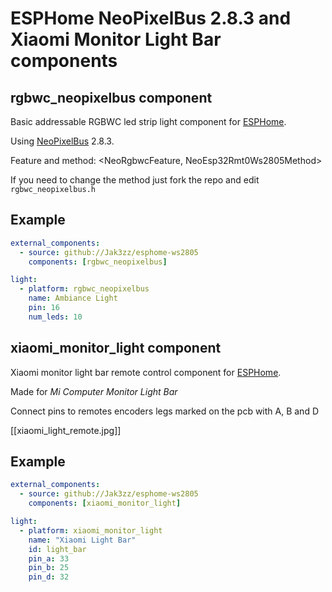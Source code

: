# ESPHome NeoPixelBus 2.8.3 and Xiaomi Monitor Light Bar components

## rgbwc_neopixelbus component
Basic addressable RGBWC led strip light component for [ESPHome](https://esphome.io/).

Using [NeoPixelBus](https://github.com/Makuna/NeoPixelBus) 2.8.3.

Feature and method: <NeoRgbwcFeature, NeoEsp32Rmt0Ws2805Method>

If you need to change the method just fork the repo and edit `rgbwc_neopixelbus.h`

## Example
```yaml
external_components:
  - source: github://Jak3zz/esphome-ws2805
    components: [rgbwc_neopixelbus]

light:
  - platform: rgbwc_neopixelbus
    name: Ambiance Light
    pin: 16
    num_leds: 10
```

## xiaomi_monitor_light component
Xiaomi monitor light bar remote control component for [ESPHome](https://esphome.io/).

Made for *Mi Computer Monitor Light Bar*

Connect pins to remotes encoders legs marked on the pcb with A, B and D

[[xiaomi_light_remote.jpg]]

## Example
```yaml
external_components:
  - source: github://Jak3zz/esphome-ws2805
    components: [xiaomi_monitor_light]

light:
  - platform: xiaomi_monitor_light
    name: "Xiaomi Light Bar"
    id: light_bar
    pin_a: 33
    pin_b: 25
    pin_d: 32
```
